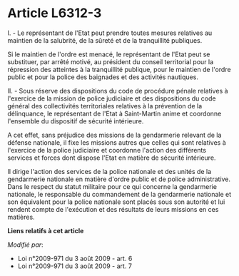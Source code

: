 # Article L6312-3

I. - Le représentant de l'Etat peut prendre toutes mesures relatives au maintien de la salubrité, de la sûreté et de la
tranquillité publiques.

Si le maintien de l'ordre est menacé, le représentant de l'Etat peut se substituer, par arrêté motivé, au président du
conseil territorial pour la répression des atteintes à la tranquillité publique, pour le maintien de l'ordre public et pour
la police des baignades et des activités nautiques.

II. - Sous réserve des dispositions du code de procédure pénale relatives à l'exercice de la mission de police judiciaire et
des dispositions du code général des collectivités territoriales relatives à la prévention de la délinquance, le représentant
de l'Etat à Saint-Martin anime et coordonne l'ensemble du dispositif de sécurité intérieure.

A cet effet, sans préjudice des missions de la gendarmerie relevant de la défense nationale, il fixe les missions autres que
celles qui sont relatives à l'exercice de la police judiciaire et coordonne l'action des différents services et forces dont
dispose l'Etat en matière de sécurité intérieure.

Il dirige l'action des services de la police nationale et des unités de la gendarmerie nationale en matière d'ordre public et
de police administrative. Dans le respect du statut militaire pour ce qui concerne la gendarmerie nationale, le responsable
du commandement de la gendarmerie nationale et son équivalent pour la police nationale sont placés sous son autorité et lui
rendent compte de l'exécution et des résultats de leurs missions en ces matières.

**Liens relatifs à cet article**

_Modifié par_:

  - Loi n°2009-971 du 3 août 2009 - art. 6
  - Loi n°2009-971 du 3 août 2009 - art. 7
